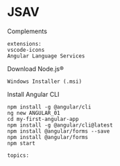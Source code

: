 # JSAV

Complements

```
extensions:
vscode-icons
Angular Language Services
```

Download Node.js®

```
Windows Installer (.msi)
```

Install Angular CLI

```
npm install -g @angular/cli
ng new ANGULAR_01
cd my-first-angular-app
npm install -g @angular/cli@latest
npm install @angular/forms --save
npm install @angular/forms
npm start

```

```
topics:

```

